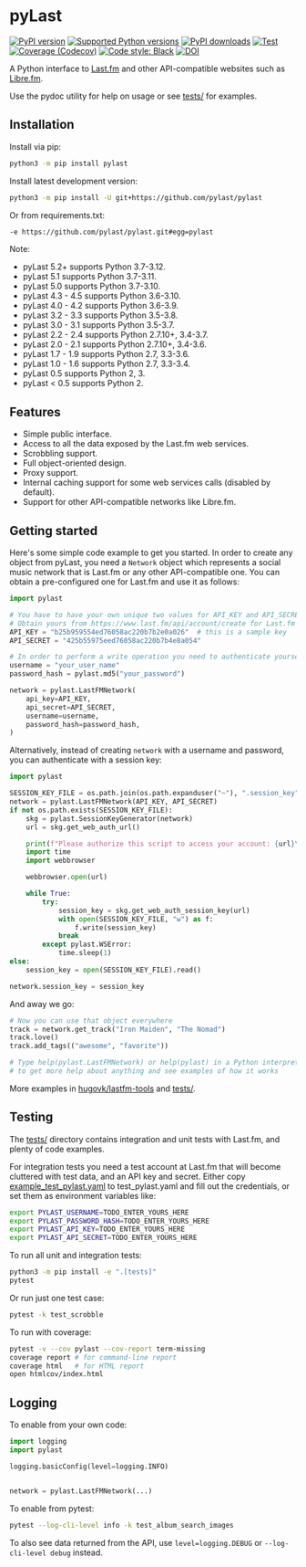 # pyLast

[![PyPI version](https://img.shields.io/pypi/v/pylast.svg)](https://pypi.org/project/pylast/)
[![Supported Python versions](https://img.shields.io/pypi/pyversions/pylast.svg)](https://pypi.org/project/pylast/)
[![PyPI downloads](https://img.shields.io/pypi/dm/pylast.svg)](https://pypistats.org/packages/pylast)
[![Test](https://github.com/pylast/pylast/workflows/Test/badge.svg)](https://github.com/pylast/pylast/actions)
[![Coverage (Codecov)](https://codecov.io/gh/pylast/pylast/branch/main/graph/badge.svg)](https://codecov.io/gh/pylast/pylast)
[![Code style: Black](https://img.shields.io/badge/code%20style-Black-000000.svg)](https://github.com/psf/black)
[![DOI](https://zenodo.org/badge/7803088.svg)](https://zenodo.org/badge/latestdoi/7803088)

A Python interface to [Last.fm](https://www.last.fm/) and other API-compatible websites
such as [Libre.fm](https://libre.fm/).

Use the pydoc utility for help on usage or see [tests/](tests/) for examples.

## Installation

Install via pip:

```sh
python3 -m pip install pylast
```

Install latest development version:

```sh
python3 -m pip install -U git+https://github.com/pylast/pylast
```

Or from requirements.txt:

```txt
-e https://github.com/pylast/pylast.git#egg=pylast
```

Note:

* pyLast 5.2+ supports Python 3.7-3.12.
* pyLast 5.1 supports Python 3.7-3.11.
* pyLast 5.0 supports Python 3.7-3.10.
* pyLast 4.3 - 4.5 supports Python 3.6-3.10.
* pyLast 4.0 - 4.2 supports Python 3.6-3.9.
* pyLast 3.2 - 3.3 supports Python 3.5-3.8.
* pyLast 3.0 - 3.1 supports Python 3.5-3.7.
* pyLast 2.2 - 2.4 supports Python 2.7.10+, 3.4-3.7.
* pyLast 2.0 - 2.1 supports Python 2.7.10+, 3.4-3.6.
* pyLast 1.7 - 1.9 supports Python 2.7, 3.3-3.6.
* pyLast 1.0 - 1.6 supports Python 2.7, 3.3-3.4.
* pyLast 0.5 supports Python 2, 3.
* pyLast < 0.5 supports Python 2.

## Features

 * Simple public interface.
 * Access to all the data exposed by the Last.fm web services.
 * Scrobbling support.
 * Full object-oriented design.
 * Proxy support.
 * Internal caching support for some web services calls (disabled by default).
 * Support for other API-compatible networks like Libre.fm.


## Getting started

Here's some simple code example to get you started. In order to create any object from
pyLast, you need a `Network` object which represents a social music network that is
Last.fm or any other API-compatible one. You can obtain a pre-configured one for Last.fm
and use it as follows:

```python
import pylast

# You have to have your own unique two values for API_KEY and API_SECRET
# Obtain yours from https://www.last.fm/api/account/create for Last.fm
API_KEY = "b25b959554ed76058ac220b7b2e0a026"  # this is a sample key
API_SECRET = "425b55975eed76058ac220b7b4e8a054"

# In order to perform a write operation you need to authenticate yourself
username = "your_user_name"
password_hash = pylast.md5("your_password")

network = pylast.LastFMNetwork(
    api_key=API_KEY,
    api_secret=API_SECRET,
    username=username,
    password_hash=password_hash,
)
```

Alternatively, instead of creating `network` with a username and password,
you can authenticate with a session key:

```python
import pylast

SESSION_KEY_FILE = os.path.join(os.path.expanduser("~"), ".session_key")
network = pylast.LastFMNetwork(API_KEY, API_SECRET)
if not os.path.exists(SESSION_KEY_FILE):
    skg = pylast.SessionKeyGenerator(network)
    url = skg.get_web_auth_url()

    print(f"Please authorize this script to access your account: {url}\n")
    import time
    import webbrowser

    webbrowser.open(url)

    while True:
        try:
            session_key = skg.get_web_auth_session_key(url)
            with open(SESSION_KEY_FILE, "w") as f:
                f.write(session_key)
            break
        except pylast.WSError:
            time.sleep(1)
else:
    session_key = open(SESSION_KEY_FILE).read()

network.session_key = session_key
```

And away we go:

```python
# Now you can use that object everywhere
track = network.get_track("Iron Maiden", "The Nomad")
track.love()
track.add_tags(("awesome", "favorite"))

# Type help(pylast.LastFMNetwork) or help(pylast) in a Python interpreter
# to get more help about anything and see examples of how it works
```


More examples in
<a href="https://github.com/hugovk/lastfm-tools">hugovk/lastfm-tools</a> and
[tests/](https://github.com/pylast/pylast/tree/main/tests).

## Testing

The [tests/](https://github.com/pylast/pylast/tree/main/tests) directory contains
integration and unit tests with Last.fm, and plenty of code examples.

For integration tests you need a test account at Last.fm that will become cluttered with
test data, and an API key and secret. Either copy
[example_test_pylast.yaml](example_test_pylast.yaml) to test_pylast.yaml and fill out
the credentials, or set them as environment variables like:

```sh
export PYLAST_USERNAME=TODO_ENTER_YOURS_HERE
export PYLAST_PASSWORD_HASH=TODO_ENTER_YOURS_HERE
export PYLAST_API_KEY=TODO_ENTER_YOURS_HERE
export PYLAST_API_SECRET=TODO_ENTER_YOURS_HERE
```

To run all unit and integration tests:

```sh
python3 -m pip install -e ".[tests]"
pytest
```

Or run just one test case:

```sh
pytest -k test_scrobble
```

To run with coverage:

```sh
pytest -v --cov pylast --cov-report term-missing
coverage report # for command-line report
coverage html   # for HTML report
open htmlcov/index.html
```

## Logging

To enable from your own code:

```python
import logging
import pylast

logging.basicConfig(level=logging.INFO)


network = pylast.LastFMNetwork(...)
```

To enable from pytest:

```sh
pytest --log-cli-level info -k test_album_search_images
```

To also see data returned from the API, use `level=logging.DEBUG` or
`--log-cli-level debug` instead.
